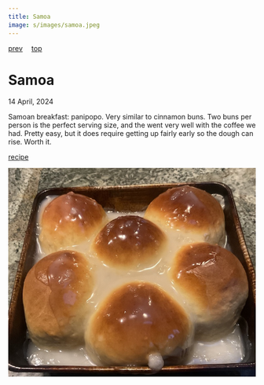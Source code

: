 ```yaml
---
title: Samoa
image: s/images/samoa.jpeg
---
```

[prev](saint_vincent.md)&emsp;
[top](../index.md)&emsp;
# Samoa
14 April, 2024

Samoan breakfast: panipopo. Very similar to cinnamon buns. Two buns per
person is the perfect serving size, and the went very well with the
coffee we had. Pretty easy, but it does require getting up fairly
early so the dough can rise. Worth it.

[recipe](https://blog.polynesia.com/pani-popo-a-sticky-gooey-gotta-have-it-treat-from-samoa)

![breakfast](images/samoa.jpeg)
